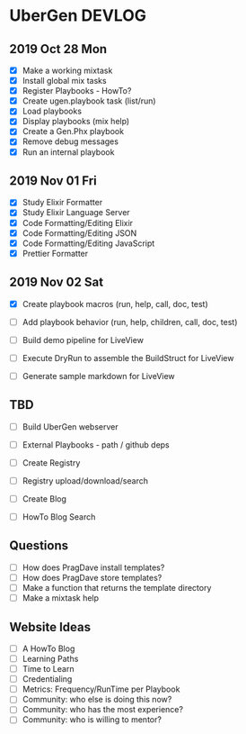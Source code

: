 # UberGen DEVLOG

## 2019 Oct 28 Mon

- [x] Make a working mixtask
- [x] Install global mix tasks
- [x] Register Playbooks - HowTo?
- [x] Create ugen.playbook task (list/run)
- [x] Load playbooks
- [x] Display playbooks (mix help)
- [x] Create a Gen.Phx playbook
- [x] Remove debug messages
- [x] Run an internal playbook 

## 2019 Nov 01 Fri

- [x] Study Elixir Formatter
- [x] Study Elixir Language Server
- [x] Code Formatting/Editing Elixir
- [x] Code Formatting/Editing JSON
- [x] Code Formatting/Editing JavaScript
- [x] Prettier Formatter

## 2019 Nov 02 Sat

- [x] Create playbook macros (run, help, call, doc, test)

- [ ] Add playbook behavior (run, help, children, call, doc, test)
- [ ] Build demo pipeline for LiveView
- [ ] Execute DryRun to assemble the BuildStruct for LiveView
- [ ] Generate sample markdown for LiveView

## TBD

- [ ] Build UberGen webserver

- [ ] External Playbooks - path / github deps

- [ ] Create Registry
- [ ] Registry upload/download/search
- [ ] Create Blog
- [ ] HowTo Blog Search

## Questions

- [ ] How does PragDave install templates?
- [ ] How does PragDave store templates?
- [ ] Make a function that returns the template directory
- [ ] Make a mixtask help

## Website Ideas

- [ ] A HowTo Blog
- [ ] Learning Paths
- [ ] Time to Learn
- [ ] Credentialing
- [ ] Metrics: Frequency/RunTime per Playbook 
- [ ] Community: who else is doing this now?
- [ ] Community: who has the most experience?
- [ ] Community: who is willing to mentor?
